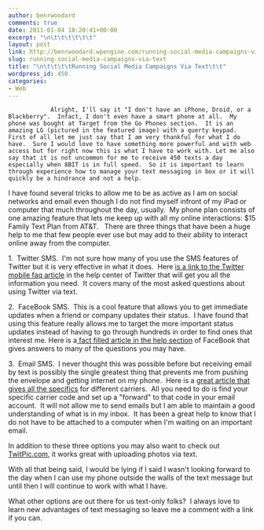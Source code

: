 ```yaml
---
author: benrwoodard
comments: true
date: 2011-01-04 18:20:41+00:00
excerpt: "\n\t\t\t\t\t\t"
layout: post
link: http://benrwoodard.wpengine.com/running-social-media-campaigns-via-text/
slug: running-social-media-campaigns-via-text
title: "\n\t\t\t\tRunning Social Media Campaigns Via Text\t\t"
wordpress_id: 450
categories:
- Web
---
```



				Alright, I'll say it "I don't have an iPhone, Droid, or a Blackberry".  Infact, I don't even have a smart phone at all.  My phone was bought at Target from the Go Phones section.  It is an amazing LG (pictured in the featured image) with a querty keypad.  First of all let me just say that I am very thankful for what I do have.  Sure I would love to have something more powerful and with web access but for right now this is what I have to work with. Let me also say that it is not uncommon for me to receive 450 texts a day especially when 8BIT is in full speed.  So it is important to learn through experience how to manage your text messaging in box or it will quickly be a hindrance and not a help.

<!-- more -->

I have found several tricks to allow me to be as active as I am on social networks and email even though I do not find myself infront of my iPad or computer that much throughout the day, usually.  My phone plan consists of one amazing feature that lets me keep up with all my online interactions: $15 Family Text Plan from AT&T.   There are three things that have been a huge help to me that few people ever use but may add to their ability to interact online away from the computer.

1.  Twitter SMS.  I'm not sure how many of you use the SMS features of Twitter but it is very effective in what it does.  Here [is a link to the Twitter mobile faq article](http://support.twitter.com/groups/34-mobile/topics/153-twitter-via-sms/articles/14014-twitter-phone-faqs) in the help center of Twitter that will get you all the information you need.  It covers many of the most asked questions about using Twitter via text.

2.  FaceBook SMS.  This is a cool feature that allows you to get immediate updates when a friend or company updates their status.  I have found that using this feature really allows me to target the more important status updates instead of having to go through hundreds in order to find ones that interest me. Here is a[ fact filled article in the help section](http://www.facebook.com/help/?page=821) of FaceBook that gives answers to many of the questions you may have.

3.  Email SMS.  I never thought this was possible before but receiving email by text is possibly the single greatest thing that prevents me from pushing the envelope and getting internet on my phone.  Here is a [great article that gives all the specifics](http://www.emrupdate.com/blogs/ducknet/archive/2008/11/30/how-to-send-email-text-messages-to-any-cell-phone-for-free-from-your-computer.aspx) for different carriers.  All you need to do is find your specific carrier code and set up a "forward" to that code in your email account.  It will not allow me to send emails but I am able to maintain a good understanding of what is in my inbox.  It has been a great help to know that I do not have to be attached to a computer when I'm waiting on an important email.

In addition to these three options you may also want to check out [TwitPic.com](http://twitpic.com), it works great with uploading photos via text.

With all that being said, I would be lying if I said I wasn't looking forward to the day when I can use my phone outside the walls of the text message but until then I will continue to work with what I have.

What other options are out there for us text-only folks?  I always love to learn new advantages of text messaging so leave me a comment with a link if you can.		
